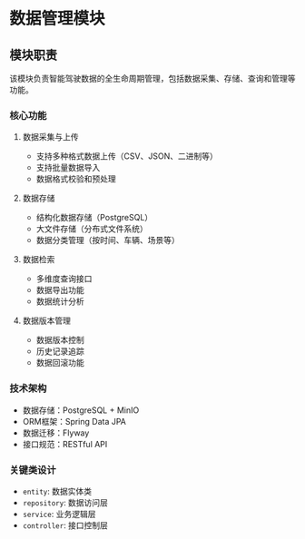 # 数据管理模块

## 模块职责
该模块负责智能驾驶数据的全生命周期管理，包括数据采集、存储、查询和管理等功能。

### 核心功能
1. 数据采集与上传
   - 支持多种格式数据上传（CSV、JSON、二进制等）
   - 支持批量数据导入
   - 数据格式校验和预处理

2. 数据存储
   - 结构化数据存储（PostgreSQL）
   - 大文件存储（分布式文件系统）
   - 数据分类管理（按时间、车辆、场景等）

3. 数据检索
   - 多维度查询接口
   - 数据导出功能
   - 数据统计分析

4. 数据版本管理
   - 数据版本控制
   - 历史记录追踪
   - 数据回滚功能

### 技术架构
- 数据存储：PostgreSQL + MinIO
- ORM框架：Spring Data JPA
- 数据迁移：Flyway
- 接口规范：RESTful API

### 关键类设计
- `entity`: 数据实体类
- `repository`: 数据访问层
- `service`: 业务逻辑层
- `controller`: 接口控制层 
